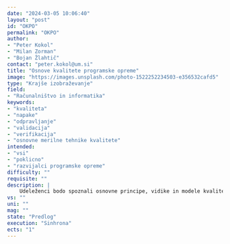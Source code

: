 ```yaml
---
date: "2024-03-05 10:06:40"
layout: "post"
id: "OKPO"
permalink: "OKPO"
author:
- "Peter Kokol"
- "Milan Zorman"
- "Bojan Žlahtič"
contact: "peter.kokol@um.si"
title: "Osnove kvalitete programske opreme"
image: "https://images.unsplash.com/photo-1522252234503-e356532cafd5"
type: "Krajše izobraževanje"
field:
- "Računalništvo in informatika"
keywords:
- "kvaliteta"
- "napake"
- "odpravljanje"
- "validacija"
- "verifikacija"
- "osnovne merilne tehnike kvalitete"
intended:
- "vsi"
- "poklicno"
- "razvijalci programske opreme"
difficulty: ""
requisite: ""
description: |
    Udeleženci bodo spoznali osnovne principe, vidike in modele kvalitete programske opreme, kot so napake, ki se pojavljajo pri oblikovanju programske opreme in kako zagotavljati kvalitete. Spoznali bodo procese prevencija napak, odpravljanje napak, validacije in verifikacije. Spoznali bodo tudi osnovne tehnika merjenje kvalitete kot so programske metrike, ocenjevanje kvalitete in klasifikacija napak.
vs: ""
uni: ""
mag: ""
state: "Predlog"
execution: "Sinhrona"
ects: "1"
---
```

